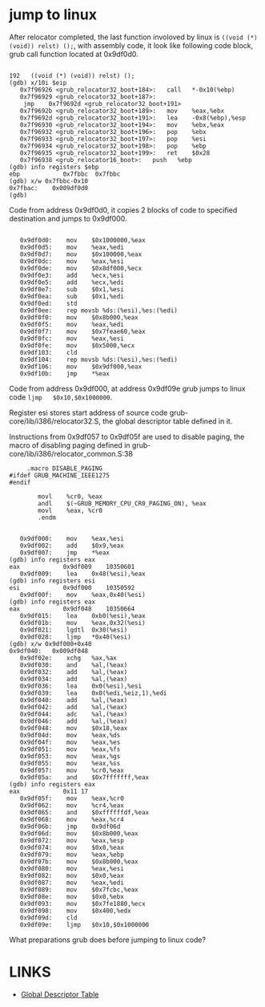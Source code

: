 # jump to linux

After relocator completed, the last function involoved by linux is `((void (*) (void)) relst) ();`, with assembly code, it look like following code block, grub call function located at 0x9df0d0.

```assembly_after_relocator

192	  ((void (*) (void)) relst) ();
(gdb) x/10i $eip
   0x7f96926 <grub_relocator32_boot+184>:	call   *-0x10(%ebp)
   0x7f96929 <grub_relocator32_boot+187>:	
    jmp    0x7f9692d <grub_relocator32_boot+191>
   0x7f9692b <grub_relocator32_boot+189>:	mov    %eax,%ebx
   0x7f9692d <grub_relocator32_boot+191>:	lea    -0x8(%ebp),%esp
   0x7f96930 <grub_relocator32_boot+194>:	mov    %ebx,%eax
   0x7f96932 <grub_relocator32_boot+196>:	pop    %ebx
   0x7f96933 <grub_relocator32_boot+197>:	pop    %esi
   0x7f96934 <grub_relocator32_boot+198>:	pop    %ebp
   0x7f96935 <grub_relocator32_boot+199>:	ret    $0x28
   0x7f96938 <grub_relocator16_boot>:	push   %ebp
(gdb) info registers $ebp
ebp            0x7fbbc	0x7fbbc
(gdb) x/w 0x7fbbc-0x10
0x7fbac:	0x009df0d0
(gdb) 
```

Code from address 0x9df0d0, it copies 2 blocks of code to specified destination and jumps to 0x9df000.

```code_from_0x9df0d0

   0x9df0d0:	mov    $0x1000000,%eax
   0x9df0d5:	mov    %eax,%edi
   0x9df0d7:	mov    $0x100000,%eax
   0x9df0dc:	mov    %eax,%esi
   0x9df0de:	mov    $0x8df000,%ecx
   0x9df0e3:	add    %ecx,%esi
   0x9df0e5:	add    %ecx,%edi
   0x9df0e7:	sub    $0x1,%esi
   0x9df0ea:	sub    $0x1,%edi
   0x9df0ed:	std    
   0x9df0ee:	rep movsb %ds:(%esi),%es:(%edi)
   0x9df0f0:	mov    $0x8b000,%eax
   0x9df0f5:	mov    %eax,%edi
   0x9df0f7:	mov    $0x7feae60,%eax
   0x9df0fc:	mov    %eax,%esi
   0x9df0fe:	mov    $0x5000,%ecx
   0x9df103:	cld    
   0x9df104:	rep movsb %ds:(%esi),%es:(%edi)
   0x9df106:	mov    $0x9df000,%eax
   0x9df10b:	jmp    *%eax
```

Code from address 0x9df000, at address 0x9df09e grub jumps to linux code `ljmp   $0x10,$0x1000000`.

Register esi stores start address of source code grub-core/lib/i386/relocator32.S, the global descriptor table defined in it.

Instructions from 0x9df057 to 0x9df05f are used to disable paging, the macro of disabling paging defined in grub-core/lib/i386/relocator_common.S:38 

```assembly_disable_paging
     .macro DISABLE_PAGING
#ifdef GRUB_MACHINE_IEEE1275
#endif

        movl    %cr0, %eax
        andl    $(~GRUB_MEMORY_CPU_CR0_PAGING_ON), %eax
        movl    %eax, %cr0
        .endm
```
```

   0x9df000:	mov    %eax,%esi
   0x9df002:	add    $0x9,%eax
   0x9df007:	jmp    *%eax
(gdb) info registers eax
eax            0x9df009	   10350601
   0x9df009:	lea    0x48(%esi),%eax
(gdb) info registers esi
esi            0x9df000	   10350592
   0x9df00f:	mov    %eax,0x40(%esi)
(gdb) info registers eax
eax            0x9df048	   10350664
   0x9df015:	lea    0xb0(%esi),%eax
   0x9df01b:	mov    %eax,0x32(%esi)
   0x9df021:	lgdtl  0x30(%esi)
   0x9df028:	ljmp   *0x40(%esi)
(gdb) x/w 0x9df000+0x40
0x9df040:	0x009df048
   0x9df02e:	xchg   %ax,%ax
   0x9df030:	and    %al,(%eax)
   0x9df032:	add    %al,(%eax)
   0x9df034:	add    %al,(%eax)
   0x9df036:	lea    0x0(%esi),%esi
   0x9df039:	lea    0x0(%edi,%eiz,1),%edi
   0x9df040:	add    %al,(%eax)
   0x9df042:	add    %al,(%eax)
   0x9df044:	adc    %al,(%eax)
   0x9df046:	add    %al,(%eax)
   0x9df048:	mov    $0x18,%eax
   0x9df04d:	mov    %eax,%ds
   0x9df04f:	mov    %eax,%es
   0x9df051:	mov    %eax,%fs
   0x9df053:	mov    %eax,%gs
   0x9df055:	mov    %eax,%ss
   0x9df057:	mov    %cr0,%eax
   0x9df05a:	and    $0x7fffffff,%eax
(gdb) info registers eax
eax            0x11	17
   0x9df05f:	mov    %eax,%cr0
   0x9df062:	mov    %cr4,%eax
   0x9df065:	and    $0xffffffdf,%eax
   0x9df068:	mov    %eax,%cr4
   0x9df06b:	jmp    0x9df06d
   0x9df06d:	mov    $0x8b000,%eax
   0x9df072:	mov    %eax,%esp
   0x9df074:	mov    $0x0,%eax
   0x9df079:	mov    %eax,%ebp
   0x9df07b:	mov    $0x8b000,%eax
   0x9df080:	mov    %eax,%esi
   0x9df082:	mov    $0x0,%eax
   0x9df087:	mov    %eax,%edi
   0x9df089:	mov    $0x7fcbc,%eax
   0x9df08e:	mov    $0x0,%ebx
   0x9df093:	mov    $0x7fe1880,%ecx
   0x9df098:	mov    $0x400,%edx
   0x9df09d:	cld    
   0x9df09e:	ljmp   $0x10,$0x1000000
```

What preparations grub does before jumping to linux code?

# LINKS
  * [Global Descriptor Table](https://en.wikipedia.org/wiki/Global_Descriptor_Table)